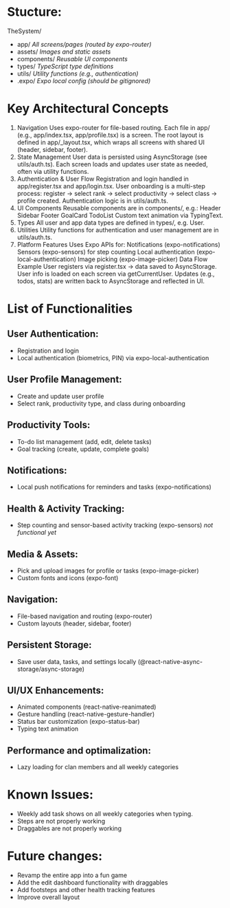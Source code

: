 # Stucture:
TheSystem/
 - app/           *All screens/pages (routed by expo-router)*
 - assets/        *Images and static assets*
 - components/    *Reusable UI components*
 - types/         *TypeScript type definitions*
 - utils/         *Utility functions (e.g., authentication)*
 - .expo/         *Expo local config (should be gitignored)*

#  Key Architectural Concepts
1. Navigation
Uses expo-router for file-based routing.
Each file in app/ (e.g., app/index.tsx, app/profile.tsx) is a screen.
The root layout is defined in app/_layout.tsx, which wraps all screens with shared UI (header, sidebar, footer).
2. State Management
User data is persisted using AsyncStorage (see utils/auth.ts).
Each screen loads and updates user state as needed, often via utility functions.
3. Authentication & User Flow
Registration and login handled in app/register.tsx and app/login.tsx.
User onboarding is a multi-step process: register → select rank → select productivity → select class → profile created.
Authentication logic is in utils/auth.ts.
4. UI Components
Reusable components are in components/, e.g.:
Header
Sidebar
Footer
GoalCard
TodoList
Custom text animation via TypingText.
5. Types
All user and app data types are defined in types/, e.g. User.
6. Utilities
Utility functions for authentication and user management are in utils/auth.ts.
7. Platform Features
Uses Expo APIs for:
Notifications (expo-notifications)
Sensors (expo-sensors) for step counting
Local authentication (expo-local-authentication)
Image picking (expo-image-picker)
Data Flow Example
User registers via register.tsx → data saved to AsyncStorage.
User info is loaded on each screen via getCurrentUser.
Updates (e.g., todos, stats) are written back to AsyncStorage and reflected in UI.

# List of Functionalities

## User Authentication:
- Registration and login
- Local authentication (biometrics, PIN) via expo-local-authentication

## User Profile Management:
- Create and update user profile
- Select rank, productivity type, and class during onboarding

## Productivity Tools:
- To-do list management (add, edit, delete tasks)
- Goal tracking (create, update, complete goals)

## Notifications:
- Local push notifications for reminders and tasks (expo-notifications)

## Health & Activity Tracking:
- Step counting and sensor-based activity tracking (expo-sensors) *not functional yet*

## Media & Assets:
- Pick and upload images for profile or tasks (expo-image-picker)
- Custom fonts and icons (expo-font)

## Navigation:
- File-based navigation and routing (expo-router)
- Custom layouts (header, sidebar, footer)

## Persistent Storage:
- Save user data, tasks, and settings locally (@react-native-async-storage/async-storage)

## UI/UX Enhancements:
- Animated components (react-native-reanimated)
- Gesture handling (react-native-gesture-handler)
- Status bar customization (expo-status-bar)
- Typing text animation

## Performance and optimalization:
- Lazy loading for clan members and all weekly categories

# Known Issues:
- Weekly add task shows on all weekly categories when typing.
- Steps are not properly working
- Draggables are not properly working

# Future changes:
- Revamp the entire app into a fun game
- Add the edit dashboard functionality with draggables
- Add footsteps and other health tracking features
- Improve overall layout
